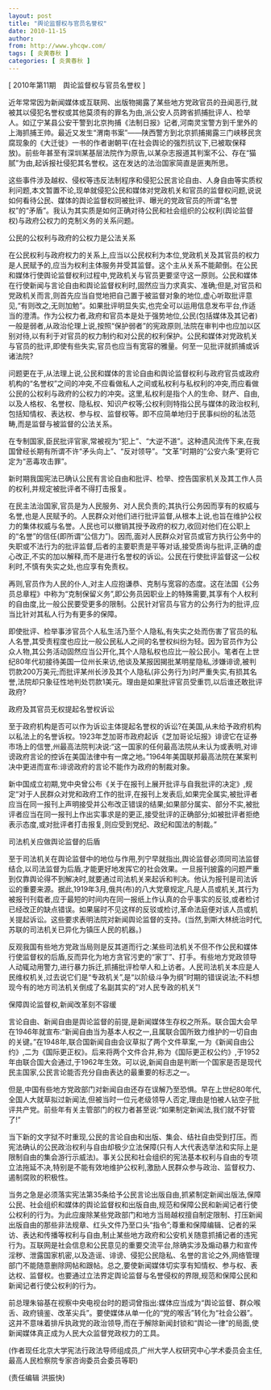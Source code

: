 ```yaml
---
layout: post
title: "舆论监督权与官员名誉权"
date: 2010-11-15
author: 
from: http://www.yhcqw.com/
tags: [ 炎黄春秋 ]
categories: [ 炎黄春秋 ]
---
```



[ 2010年第11期　舆论监督权与官员名誉权 ]


近年常常因为新闻媒体或互联网、出版物揭露了某些地方党政官员的丑闻恶行,就被其以侵犯名誉权或其他莫须有的罪名为由,派公安人员跨省抓捕批评人、检举人。如辽宁某县公安干警到北京拘捕《法制日报》记者,河南灵宝警方到千里外的上海抓捕王帅。最近又发生“渭南书案”——陕西警方到北京抓捕揭露三门峡移民贪腐现象的《大迁徙》一书的作者谢朝平(在社会舆论的强烈抗议下,已被取保释放)。前些年甚至有深圳某基层法院作为原告,以某杂志报道其判案不公、存在“猫腻”为由,起诉报社侵犯其名誉权。这在发达的法治国家简直是匪夷所思。


这些事件涉及越权、侵权等违反法制程序和侵犯公民言论自由、人身自由等实质权利问题,本文暂置不论,现单就侵犯公民和媒体对党政机关和官员的监督权问题,说说如何看待公民、媒体的舆论监督权同被批评、曝光的党政官员的所谓“名誉权”的“矛盾”。我认为其实质是如何正确对待公民和社会组织的公权利(舆论监督权)与政府公权力的克制义务的关系问题。

公民的公权利与政府的公权力是公法关系


在公民权利与政府权力的关系上,应当以公民权利为本位,党政机关及其官员的权力是人民赋予的,应当为权利主体服务并受其监督。这个主从关系不能颠倒。在公民和媒体行使舆论监督权利过程中,党政机关与官员更要坚守这一原则。公民和媒体在行使新闻与言论自由和舆论监督权利时,固然应当力求真实、准确;但是,对官员和党政机关而言,则首先应当自觉地把自己置于被监督对象的地位,虚心听取批评意见,“有则改之,无则加勉”。如果批评明显失实,也完全可以运用信息发布平台,作适当的澄清。作为公权力者,政府和官员本是处于强势地位,公民(包括媒体及其记者)一般是弱者,从政治伦理上说,按照“保护弱者”的宪政原则,法院在审判中也应加以区别对待,以有利于对官员的权力制约和对公民的权利保护。公民和媒体对党政机关与官员的批评,即使有些失实,官员也应当有宽容的雅量。何至一见批评就抓捕或诉诸法院?


问题更在于,从法理上说,公民和媒体的言论自由和舆论监督权利与政府官员或政府机构的“名誉权”之间的冲突,不应看做私人之间或私权利与私权利的冲突,而应看做公民的公权利与政府的公权力的冲突。这里,私权利是指个人的生命、财产、自由,以及人格权、名誉权、隐私权、知识产权等;公权利则特指公民与媒体的政治权利,包括知情权、表达权、参与权、监督权等。即不应简单地归于民事纠纷的私法范畴,而是监督与被监督的公法关系。


在专制国家,臣民批评官家,常被视为“犯上”、“大逆不道”。这种遗风流传下来,在我国曾经长期有所谓不许“矛头向上”、“反对领导”。“文革”时期的“公安六条”更将它定为“恶毒攻击罪”。

新时期我国宪法已确认公民有言论自由和批评、检举、控告国家机关及其工作人员的权利,并规定被批评者不得打击报复。


在民主法治国家,官员是为人民服务、对人民负责的;其执行公务因而享有的权威与名誉,也是人民赋予的。人民群众对他们进行批评监督,从根本上说,也旨在维护公权力的集体权威与名誉。人民也可以撤销其授予政府的权力,收回对他们在公职上的“名誉”的信任(即所谓“公信力”)。因而,面对人民群众对官员或官方执行公务中的失职或不法行为的批评监督,后者的主要职责是平等对话,接受质询与批评,正确的虚心改正,不实的加以解释,而不是进行名誉权的诉讼。公民在行使批评监督这一公权利时,不慎有失实之处,也应享有免责权。


再则,官员作为人民的仆人,对主人应抱谦恭、克制与宽容的态度。这在法国《公务员总章程》中称为“克制保留义务”,即公务员因职业上的特殊需要,其享有个人权利的自由度,比一般公民要受更多的限制。公民针对官员与官方的公务行为的批评,应当比针对其私人行为有更多的保障。


即使批评、检举事涉官员个人私生活乃至个人隐私,有失实之处而伤害了官员的私人名誉,其受责程度也应比一般公民私人之间的名誉权纠纷为轻。因为官员作为公众人物,其公务活动固然应当公开化,其个人隐私权也应比一般公民小。笔者在上世纪80年代初接待美国一位州长来访,他谈及某报因揭批某明星隐私,涉嫌诽谤,被判罚款200万美元;而批评某州长涉及其个人隐私(非公务行为)时严重失实,有损其名誉,法院却只象征性地判处罚款1美元。理由是如果批评官员受重罚,以后谁还敢批评政府?

政府及其官员无权提起名誉权诉讼


至于政府机构是否可以作为诉讼主体提起名誉权的诉讼?在美国,从未给予政府机构以私法上的名誉诉权。1923年芝加哥市政府起诉《芝加哥论坛报》诽谤它在证券市场上的信誉,州最高法院判决说:“这一国家的任何最高法院从未认为或表明,对诽谤政府言论的控诉在美国法律中有一席之地。”1964年美国联邦最高法院在某案判决中更进而宣布:诽谤政府的言论不能作为政府的制裁对象。


新中国成立初期,党中央曾公布《关于在报刊上展开批评与自我批评的决定》,规定“对于人民群众对党和政府工作的批评,在报刊上发表后,如果完全属实,被批评者应当在同一报刊上声明接受并公布改正错误的结果;如果部分属实、部分不实,被批评者应当在同一报刊上作出实事求是的更正,接受批评的正确部分;如被批评者拒绝表示态度,或对批评者打击报复,则应受到党纪、政纪和国法的制裁。”

司法机关应做舆论监督的后盾


至于司法机关在舆论监督中的地位与作用,列宁早就指出,舆论监督必须同司法监督结合,以司法监督为后盾,才能更好地发挥它的社会效果。一旦报刊披露的问题严重到仅靠舆论得不到解决时,就要通过司法机关来起诉和判决。他认为报刊是司法诉讼的重要来源。据此,1919年3月,俄共(布)的八大党章规定,凡是人员或机关,其行为被报刊刊载者,应于最短的时间内在同一报纸上作认真的合乎事实的反驳,或者检讨已经改正的缺点错误。如果届时不见这样的反驳或检讨,革命法庭便对该人员或机关提起诉讼。这些要求表明法院对新闻舆论监督的支持。(当然,到斯大林统治时代,苏联的司法机关已异化为镇压人民的机器。)


反观我国有些地方党政当局则是反其道而行之:某些司法机关不但不作公民和媒体行使监督权的后盾,反而异化为地方贪官污吏的“家丁”、打手。有些地方党政领导人动辄动用警力,进行暴力拆迁,抓捕批评检举人和上访者。人民司法机关本应是人民维权机关,过去说它们是“专政机关”,是“以阶级斗争为纲”时期的错误说法;不料想现今有的地方司法机关倒成了名副其实的“对人民专政的机关”!

保障舆论监督权,新闻改革刻不容缓


言论自由、新闻自由是舆论监督的前提,是新闻媒体生存权之所系。联合国大会早在1946年就宣布:“新闻自由当为基本人权之一,且属联合国所致力维护的一切自由的关键。”在1948年,联合国新闻自由会议草拟了两个文件草案,一为《新闻自由公约》,二为《国际更正权》。后来将两个文件合并,称为《国际更正权公约》,于1952年由联合国大会通过,于1962年生效。可以说,新闻自由是判断一个国家是否是现代民主国家,公民言论能否充分自由表达的最重要的标志之一。


但是,中国有些地方党政部门对新闻自由还存在误解乃至恐惧。早在上世纪80年代,全国人大就草拟过新闻法,但被当时一位元老级领导人否定,理由是怕被人钻空子批评共产党。前些年有关主管部门的权力者甚至说:“如果制定新闻法,我们就不好管了!”


当下新的文字狱不时重现,公民的言论自由和出版、集会、结社自由受到打压。而宪法确认的公民政治权利与自由却极少立法保障(只有人大代表选举法和实际上是限制自由的集会游行示威法)。事关公民和社会组织的宪法基本权利与自由的专项立法拖延不决,特别是不能有效地维护公权利,激励人民群众参与政治、监督权力、遏制腐败的积极性。


当务之急是必须落实宪法第35条给予公民言论出版自由,抓紧制定新闻出版法,保障公民、社会组织和媒体的舆论监督权和出版自由,规范和保障公民和新闻记者行使公权利的行为。为此应废除某些党政部门和地方当局越权擅自制定限制、打压新闻出版自由的那些非法规章、红头文件乃至口头“指令”;尊重和保障编辑、记者的采访、表达和传播等权利与自由,制止某些地方政府和公安机关随意抓捕记者的违宪行为。互联网是社会信息和公民意见的重要交流平台,除确实涉及煽动暴力和宣传淫秽、泄露国家机密,以及造谣、诽谤、侵犯公民隐私、名誉的言论之外,网络管理部门不能随意删除网帖和跟帖。总之,要使新闻媒体切实享有知情权、参与权、表达权、监督权。也要通过立法界定舆论监督与名誉侵权的界限,规范和保障公民和新闻记者行使公权利的行为。


前总理朱镕基在视察中央电视台时的题词曾指出:媒体应当成为“舆论监督、群众喉舌、政府镜鉴、改革尖兵”。要使媒体从单一化的“党的喉舌”转化为“社会公器”。这并不意味着排斥执政党的政治领导,而在于解除新闻封锁和“舆论一律”的局面,使新闻媒体真正成为人民大众监督党政权力的工具。

(作者现任北京大学宪法行政法导师组成员,广州大学人权研究中心学术委员会主任,最高人民检察院专家咨询委员会委员等职)

(责任编辑 洪振快)


